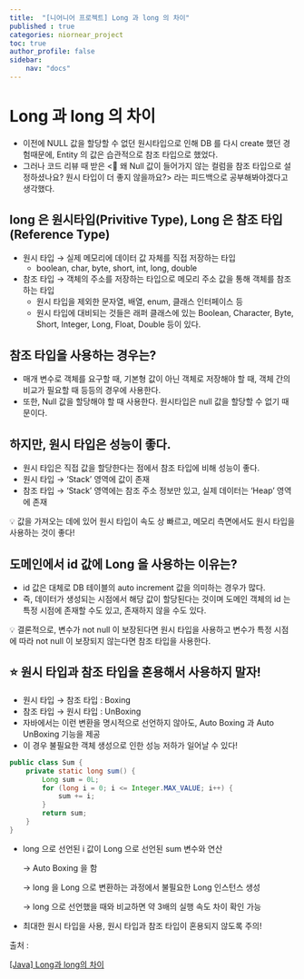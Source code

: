```yaml
---
title:  "[니어니어 프로젝트] Long 과 long 의 차이"
published : true
categories: niornear_project
toc: true
author_profile: false
sidebar:
    nav: "docs"
---
```


# Long 과 long 의 차이

- 이전에 NULL 값을 할당할 수 없던 원시타입으로 인해 DB 를 다시 create 했던 경험때문에, Entity 의 값은 습관적으로 참조 타입으로 했었다.
- 그러나 코드 리뷰 때 받은 <🤔 왜 Null 값이 들어가지 않는 컬럼을 참조 타입으로 설정하셨나요? 원시 타입이 더 좋지 않을까요?> 라는 피드백으로 공부해봐야겠다고 생각했다.

## long 은 원시타입(Privitive Type), Long 은 참조 타입(Reference Type)

- 원시 타입 → 실제 메모리에 데이터 값 자체를 직접 저장하는 타입
    - boolean, char, byte, short, int, long, double
- 참조 타입 → 객체의 주소를 저장하는 타입으로 메모리 주소 값을 통해 객체를 참조하는 타입
    - 원시 타입을 제외한 문자열, 배열, enum, 클래스 인터페이스 등
    - 원시 타입에 대비되는 것들은 래퍼 클래스에 있는 Boolean, Character, Byte, Short, Integer, Long, Float, Double 등이 있다.

## 참조 타입을 사용하는 경우는?

- 매개 변수로 객체를 요구할 때, 기본형 값이 아닌 객체로 저장해야 할 때, 객체 간의 비교가 필요할 때 등등의 경우에 사용한다.
- 또한, Null 값을 할당해야 할 때 사용한다. 원시타입은 null 값을 할당할 수 없기 때문이다.

## 하지만, 원시 타입은 성능이 좋다.

- 원시 타입은 직접 값을 할당한다는 점에서 참조 타입에 비해 성능이 좋다.
- 원시 타입 → ‘Stack’ 영역에 값이 존재
- 참조 타입 → ‘Stack’ 영역에는 참조 주소 정보만 있고, 실제 데이터는 ‘Heap’ 영역에 존재

<aside>
💡 값을 가져오는 데에 있어 원시 타입이 속도 상 빠르고, 메모리 측면에서도 원시 타입을 사용하는 것이 좋다!

</aside>

## 도메인에서 id 값에 Long 을 사용하는 이유는?

- id 값은 대체로 DB 테이블의 auto increment 값을 의미하는 경우가 많다.
- 즉, 데이터가 생성되는 시점에서 해당 값이 할당된다는 것이며 도메인 객체의 id 는 특정 시점에 존재할 수도 있고, 존재하지 않을 수도 있다.

<aside>
💡 결론적으로, 변수가 not null 이 보장된다면 원시 타입을 사용하고 변수가 특정 시점에 따라 not null 이 보장되지 않는다면 참조 타입을 사용한다.

</aside>

## ⭐ 원시 타입과 참조 타입을 혼용해서 사용하지 말자!

- 원시 타입 → 참조 타입 : Boxing
- 참조 타입 → 원시 타입 : UnBoxing
- 자바에서는 이런 변환을 명시적으로 선언하지 않아도, Auto Boxing 과 Auto UnBoxing 기능을 제공
- 이 경우 불필요한 객체 생성으로 인한 성능 저하가 일어날 수 있다!

```java
public class Sum {
    private static long sum() {
        Long sum = 0L;
        for (long i = 0; i <= Integer.MAX_VALUE; i++) {
            sum += i;
        }
        return sum;
    }
}
```

- long 으로 선언된 i 값이 Long 으로 선언된 sum 변수와 연산
  
    → Auto Boxing 을 함
    
    → long 을 Long 으로 변환하는 과정에서 불필요한 Long 인스턴스 생성
    
    → long 으로 선언했을 때와 비교하면 약 3배의 실행 속도 차이 확인 가능
    
- 최대한 원시 타입을 사용, 원시 타입과 참조 타입이 혼용되지 않도록 주의!

출처 :

[[Java] Long과 long의 차이](https://bluemoon-clover.tistory.com/129)